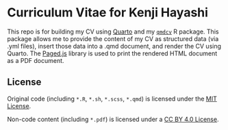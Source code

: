 # Curriculum Vitae for Kenji Hayashi

This repo is for building my CV using [Quarto](https://quarto.org/) and my [`qmdcv`](https://github.com/kthayashi/qmdcv) R package. This package allows me to provide the content of my CV as structured data (via .yml files), insert those data into a .qmd document, and render the CV using Quarto. The [Paged.js](https://pagedjs.org/) library is used to print the rendered HTML document as a PDF document.

## License

Original code (including `*.R`, `*.sh`, `*.scss`, `*.qmd`) is licensed under the [MIT License](https://github.com/kthayashi/cv/blob/main/LICENSE-CODE).

Non-code content (including `*.pdf`) is licensed under a [CC BY 4.0 License](https://github.com/kthayashi/cv/blob/main/LICENSE).
